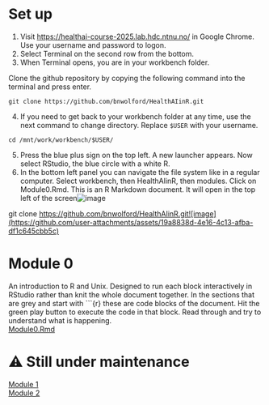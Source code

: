 # Set up

1. Visit https://healthai-course-2025.lab.hdc.ntnu.no/ in Google Chrome. Use your username and password to logon.  
2. Select Terminal on the second row from the bottom.  
3. When Terminal opens, you are in your workbench folder.  

Clone the github repository by copying the following command into the terminal and press enter.  

```
git clone https://github.com/bnwolford/HealthAIinR.git
```  

4. If you need to get back to your workbench folder at any time, use the next command to change directory. Replace `$USER` with your username.  

```
cd /mnt/work/workbench/$USER/
```  

5. Press the blue plus sign on the top left. A new launcher appears. Now select RStudio, the blue circle with a white R.
6. In the bottom left panel you can navigate the file system like in a regular computer. Select workbench, then HealthAIinR, then modules. Click on Module0.Rmd. This is an R Markdown document. It will open in the top left of the screen![image](https://github.com/user-attachments/assets/50628aa4-c654-4046-87b9-ead45d56d87e)  



git clone https://github.com/bnwolford/HealthAIinR.git![image](https://github.com/user-attachments/assets/19a8838d-4e16-4c13-afba-df1c645cbb5c)


# Module 0
An introduction to R and Unix. Designed to run each block interactively in RStudio rather than knit the whole document together. In the sections that are grey and start with ```{r} these are code blocks of the document. Hit the green play button to execute the code in that block. Read through and try to understand what is happening.  
[Module0.Rmd](https://github.com/bnwolford/HealthAIinR/blob/main/modules/Module0.Rmd)  


# :warning: Still under maintenance  
[Module 1](https://github.com/bnwolford/HealthAIinR/blob/main/modules/Module1.Rmd)  
[Module 2](https://github.com/bnwolford/HealthAIinR/blob/main/modules/Module2.Rmd)  
